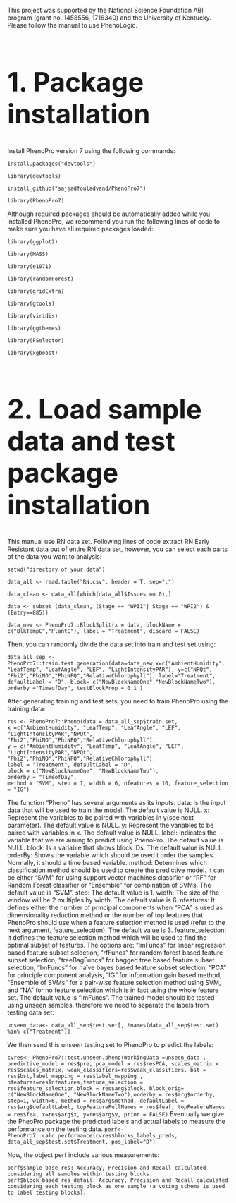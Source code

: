 This project was supported by the National Science Foundation ABI program (grant no. 1458556, 1716340) and the University of Kentucky. Please follow the manual to use PhenoLogic.

<h1 style="font-size:60px;">1. Package installation</h1>
Install PhenoPro version 7 using the following commands:

```install.packages("devtools")```

```library(devtools)```

```install_github("sajjadfouladvand/PhenoPro7")```

```library(PhenoPro7)```

Although required packages should be automatically added while you installed PhenoPro, we recommend you run the following lines of code to make sure you have all required packages loaded:

```library(ggplot2)```

```library(MASS)```

```library(e1071)```

```library(randomForest)```

```library(gridExtra)```

```library(gtools)```

```library(viridis)```

```library(ggthemes)```

```library(FSelector)```

```library(xgboost)```

<h1 style="font-size:60px;">2. Load sample data and test package installation</h1>

This manual use RN data set. Following lines of code extract RN Early Resistant data out of entire RN data set, however, you can select each parts of the data you want to analysis:

 ```setwd("directory of your data")```
 
```data_all <- read.table("RN.csv", header = T, sep=",")```

```data_clean <- data_all[which(data_all$Issues == 0),]```

```data <- subset (data_clean, (Stage == "WPI1"| Stage == "WPI2") & (Entry==885))```

```data_new <- PhenoPro7::BlockSplit(x = data, blockName = c("BlkTempC","PlantC"), label = "Treatment", discard = FALSE)```

Then, you can randomly divide the data set into train and test set using:

```data_all_sep <- PhenoPro7::train.test.generation(data=data_new,x=c("AmbientHumidity", "LeafTemp", "LeafAngle", "LEF", "LightIntensityPAR"), y=c("NPQt", "Phi2","PhiNO","PhiNPQ","RelativeChlorophyll"), label="Treatment", defaultLabel = "D", block= c("NewBlockNameOne","NewBlockNameTwo"), orderby ="TimeofDay", testBlockProp = 0.1 )```

After generating training and test sets, you need to train PhenoPro using the training data:

```
res <- PhenoPro7::Pheno(data = data_all_sep$train.set,
x =c("AmbientHumidity", "LeafTemp", "LeafAngle", "LEF", "LightIntensityPAR","NPQt", "Phi2","PhiNO","PhiNPQ","RelativeChlorophyll"),
y = c("AmbientHumidity", "LeafTemp", "LeafAngle", "LEF", "LightIntensityPAR","NPQt", "Phi2","PhiNO","PhiNPQ","RelativeChlorophyll"),
label = "Treatment", defaultLabel = "D",
block = c("NewBlockNameOne", "NewBlockNameTwo"),
orderby = "TimeofDay",
method = "SVM", step = 1, width = 6, nfeatures = 10, feature_selection = "IG")
```

The function “Pheno” has several arguments as its inputs:
data: Is the input data that will be used to train the model. The default value is NULL.
 x: Represent the variables to be paired with variables in y(see next parameter). The default value is NULL.
 y: Represent the variables to be paired with variables in x. The default value is NULL.
 label: Indicates the variable that we are aiming to predict using PhenoPro. The default value is NULL.
 block: Is a variable that shows block IDs. The default value is NULL.
 orderBy: Shows the variable which should be used t order the samples. Normally, it should a time based variable.
 method: Determines which classification method should be used to create the predictive model. It can be either “SVM” for using support vector machines classifier or “RF” for Random Forest classifier or “Ensemble” for combination of SVMs. The default value is “SVM”.
step: The default value is 1.
width: The size of the window will be 2 multiples by width. The default value is 6.
nfeatures: It defines either the number of principal components when “PCA” is used as dimensionality reduction method or the number of top features that PhenoPro should use when a feature selection method is used (refer to the next argument, feature_selection). The default value is 3.
feature_selection: It defines the feature selection method which will be used to find the optimal subset of features. The options are: “lmFuncs” for linear regression based feature subset selection, “rfFuncs” for random forest based feature subset selection, “treeBagFuncs” for bagged tree based feature subset selection, “bnFuncs” for naïve bayes based feature subset selection, “PCA” for principle component analysis, “IG” for information gain based method, “Ensemble of SVMs” for a pair-wise feature selection method using SVM, and “NA” for no feature selection which is in fact using the whole feature set. The default value is “lmFuncs”.
The trained model should be tested using unseen samples, therefore we need to separate the labels from testing data set:

```unseen_data<- data_all_sep$test.set[, !names(data_all_sep$test.set) %in% c("Treatment")]```

We then send this unseen testing set to PhenoPro to predict the labels:

```cvres<- PhenoPro7::test.unseen.pheno(WorkingData =unseen_data , predictive_model = res$pre, pca_model = res$resPCA, scales_matrix = res$scales_matrix, weak_classifiers=res$weak_classifiers, bst = res$bst,label_mapping = res$label_mapping , nfeatures=res$nfeatures,feature_selection = res$feature_selection,block = res$arg$block, block_orig= c("NewBlockNameOne", "NewBlockNameTwo"),orderby = res$arg$orderby, step=1, width=6, method = res$arg$method, defaultLabel = res$arg$defaultLabel, topFeatureFullNames = res$feaf, topFeatureNames = res$fea, x=res$arg$x, y=res$arg$y, prior = FALSE)```
Eventually we give the PheoPro package the predicted labels and actual labels to measure the performance on the testing data.
```perf<- PhenoPro7::calc.performance(cvres$blocks_labels_preds, data_all_sep$test.set$Treatment, pos_label="D")```

Now, the object perf include various measurements:

```
perf$sample_base_res: Accuracy, Precision and Recall calculated considering all samples within testing blocks. 
perf$block_based_res_detail: Accuracy, Precision and Recall calculated considering each testing block as one sample (a voting schema is used to label testing blocks).
```
